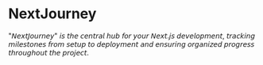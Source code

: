 # NextJourney
"𝘕𝘦𝘹𝘵𝘑𝘰𝘶𝘳𝘯𝘦𝘺" 𝘪𝘴 𝘵𝘩𝘦 𝘤𝘦𝘯𝘵𝘳𝘢𝘭 𝘩𝘶𝘣 𝘧𝘰𝘳 𝘺𝘰𝘶𝘳 𝘕𝘦𝘹𝘵.𝘫𝘴 𝘥𝘦𝘷𝘦𝘭𝘰𝘱𝘮𝘦𝘯𝘵, 𝘵𝘳𝘢𝘤𝘬𝘪𝘯𝘨 𝘮𝘪𝘭𝘦𝘴𝘵𝘰𝘯𝘦𝘴 𝘧𝘳𝘰𝘮 𝘴𝘦𝘵𝘶𝘱 𝘵𝘰 𝘥𝘦𝘱𝘭𝘰𝘺𝘮𝘦𝘯𝘵 𝘢𝘯𝘥 𝘦𝘯𝘴𝘶𝘳𝘪𝘯𝘨 𝘰𝘳𝘨𝘢𝘯𝘪𝘻𝘦𝘥 𝘱𝘳𝘰𝘨𝘳𝘦𝘴𝘴 𝘵𝘩𝘳𝘰𝘶𝘨𝘩𝘰𝘶𝘵 𝘵𝘩𝘦 𝘱𝘳𝘰𝘫𝘦𝘤𝘵.
